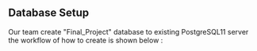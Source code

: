## Database Setup 
Our team create "Final_Project" database to existing PostgreSQL11 server the workflow of how to create is shown below :

